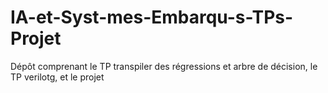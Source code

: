 # IA-et-Syst-mes-Embarqu-s-TPs-Projet
Dépôt comprenant le TP transpiler des régressions et arbre de décision, le TP verilotg, et le projet
